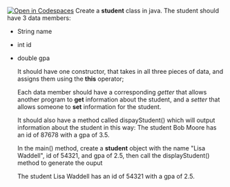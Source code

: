 [![Open in Codespaces](https://classroom.github.com/assets/launch-codespace-2972f46106e565e64193e422d61a12cf1da4916b45550586e14ef0a7c637dd04.svg)](https://classroom.github.com/open-in-codespaces?assignment_repo_id=20280927)
Create a **student** class in java. 
The student should have 3 data members:
* String name
* int id
* double gpa

  It should have one constructor, that takes in all three pieces of data, and assigns them using the **this** operator;

  Each data member should have a corresponding *getter* that allows another program to **get** information about the student, and a *setter* that allows someone to **set**  information for the student.

  It should also have a method called dispayStudent() which will output information about the student in this way:
  The student Bob Moore has an id of 87678 with a gpa of 3.5.

  In the main() method, create a **student** object  with the name "Lisa Waddell", id of 54321, and gpa of 2.5, then call the displayStudent() method to generate the ouput

  The student Lisa Waddell has an id of 54321 with a gpa of 2.5.
  
